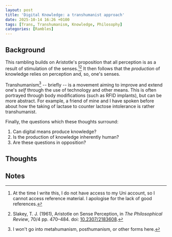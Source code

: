```yaml
---
layout: post
title: 'Digital Knowledge: a transhumanist approach'
date: 2025-10-14 16:26 +0100
tags: [Trans, Transhumanism, Knowledge, Philosophy]
categories: [Rambles]
---
```


## Background
This rambling builds on Aristotle's proposition that all perception is as a result of stimulation of the senses.[^no-access][^slakey]
It then follows that the _production_ of knowledge relies on perception and, so, one's senses.

Transhumanism[^not-meta-post] -- briefly -- is a movement aiming to improve and extend one's _self_ through the use of technology and other means.
This is often portrayed through body modifications (such as RFID implants), but can be more abstract.
For example, a friend of mine and I have spoken before about how the taking of lactase to counter lactose intolerance is rather transhumanist.

Finally, the questions which these thoughts surround: 
1. Can digital means produce knowledge?
2. Is the production of knowledge inherently human?
3. Are these questions in opposition?

## Thoughts


## Notes
[^no-access]: At the time I write this, I do not have access to my Uni account, so I cannot access reference material. 
    I apologise for the lack of good references.

[^slakey]: Slakey, T. J. (1961), Aristotle on Sense Perception, in _The Philosophical Review_, 70/4 pp. 470–484. doi: [10.2307/2183608](https://doi.org/10.2307/2183608).
[^not-meta-post]: I won't go into metahumanism, posthumanism, or other forms here.
